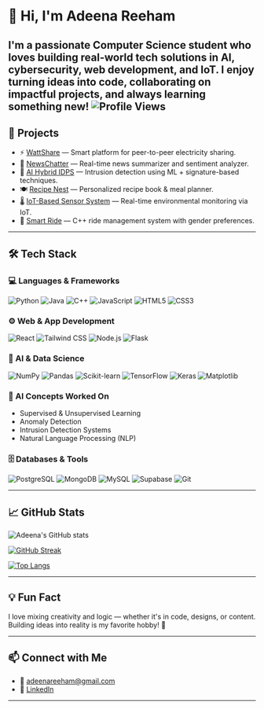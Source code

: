 # 👋 Hi, I'm Adeena Reeham

I'm a passionate Computer Science student who loves building real-world tech solutions in AI, cybersecurity, web development, and IoT. I enjoy turning ideas into code, collaborating on impactful projects, and always learning something new!
![Profile Views](https://komarev.com/ghpvc/?username=reeham4411&style=flat-square&color=blue)
---

## 🚀 Projects

- ⚡ [WattShare](https://github.com/Hassam-01/WattShare) — Smart platform for peer-to-peer electricity sharing.
- 📰 [NewsChatter](https://github.com/Kiranwaqar/NewsChatter) — Real-time news summarizer and sentiment analyzer.
- 🔐 [AI Hybrid IDPS](https://github.com/FakihaSaadat26/AI-powered--hyrbid-IDPS) — Intrusion detection using ML + signature-based techniques.
- 🍽️ [Recipe Nest](https://github.com/hamzaahmad117/RecipeNest) — Personalized recipe book & meal planner.
- 🌡️ [IoT-Based Sensor System](https://github.com/reeham4411/IOT1) — Real-time environmental monitoring via IoT.
- 🚗 [Smart Ride](https://github.com/reeham4411/smartride) — C++ ride management system with gender preferences.

---

## 🛠️ Tech Stack

### 💻 Languages & Frameworks
![Python](https://img.shields.io/badge/Python-FFD43B?style=flat&logo=python&logoColor=blue)
![Java](https://img.shields.io/badge/Java-ED8B00?style=flat&logo=java&logoColor=white)
![C++](https://img.shields.io/badge/C++-00599C?style=flat&logo=c%2B%2B&logoColor=white)
![JavaScript](https://img.shields.io/badge/JavaScript-F7DF1E?style=flat&logo=javascript&logoColor=black)
![HTML5](https://img.shields.io/badge/HTML5-E34F26?style=flat&logo=html5&logoColor=white)
![CSS3](https://img.shields.io/badge/CSS3-1572B6?style=flat&logo=css3&logoColor=white)

### ⚙️ Web & App Development
![React](https://img.shields.io/badge/React-20232A?style=flat&logo=react&logoColor=61DAFB)
![Tailwind CSS](https://img.shields.io/badge/Tailwind_CSS-38B2AC?style=flat&logo=tailwind-css&logoColor=white)
![Node.js](https://img.shields.io/badge/Node.js-339933?style=flat&logo=nodedotjs&logoColor=white)
![Flask](https://img.shields.io/badge/Flask-000000?style=flat&logo=flask&logoColor=white)

### 🤖 AI & Data Science
![NumPy](https://img.shields.io/badge/Numpy-013243?style=flat&logo=numpy)
![Pandas](https://img.shields.io/badge/Pandas-150458?style=flat&logo=pandas)
![Scikit-learn](https://img.shields.io/badge/Scikit--Learn-F7931E?style=flat&logo=scikit-learn&logoColor=white)
![TensorFlow](https://img.shields.io/badge/TensorFlow-FF6F00?style=flat&logo=tensorflow&logoColor=white)
![Keras](https://img.shields.io/badge/Keras-D00000?style=flat&logo=keras&logoColor=white)
![Matplotlib](https://img.shields.io/badge/Matplotlib-11557C?style=flat)

### 🧠 AI Concepts Worked On
- Supervised & Unsupervised Learning
- Anomaly Detection
- Intrusion Detection Systems
- Natural Language Processing (NLP)

### 🗄️ Databases & Tools
![PostgreSQL](https://img.shields.io/badge/PostgreSQL-316192?style=flat&logo=postgresql&logoColor=white)
![MongoDB](https://img.shields.io/badge/MongoDB-47A248?style=flat&logo=mongodb&logoColor=white)
![MySQL](https://img.shields.io/badge/MySQL-4479A1?style=flat&logo=mysql&logoColor=white)
![Supabase](https://img.shields.io/badge/Supabase-3ECF8E?style=flat&logo=supabase&logoColor=white)
![Git](https://img.shields.io/badge/Git-F05032?style=flat&logo=git&logoColor=white)

---

## 📈 GitHub Stats

![Adeena's GitHub stats](https://github-readme-stats.vercel.app/api?username=reeham4411&show_icons=true&theme=radical)

[![GitHub Streak](https://streak-stats.demolab.com?user=reeham4411&theme=radical)](https://git.io/streak-stats)

[![Top Langs](https://github-readme-stats.vercel.app/api/top-langs/?username=reeham4411&layout=compact&theme=radical)](https://github.com/your-github-username)

---

## 💡 Fun Fact
I love mixing creativity and logic — whether it's in code, designs, or content. Building ideas into reality is my favorite hobby! 🎯

---

## 📫 Connect with Me

- 📧 adeenareeham@gmail.com  
- 💼 [LinkedIn](https://www.linkedin.com/in/adeena-reeham-20150a2a6/)  


---

